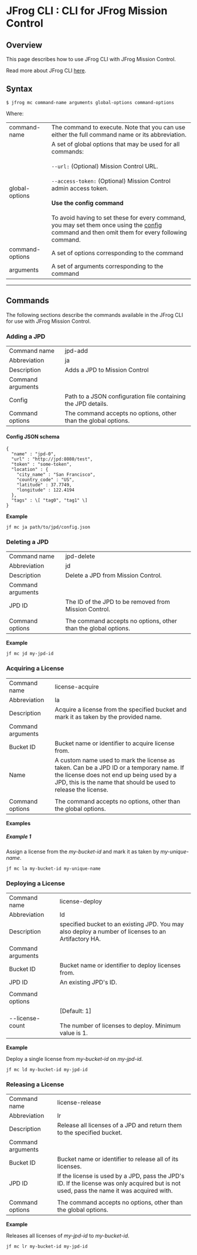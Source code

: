 JFrog CLI : CLI for JFrog Mission Control
=========================================

Overview
--------

This page describes how to use JFrog CLI with JFrog Mission Control.

Read more about JFrog CLI [here](https://jfrog.com/help/r/jfrog-cli).

Syntax
------

	$ jfrog mc command-name arguments global-options command-options

Where:

|                 |                                                                                                                                                                                                                                                                                                                                                                                                                        |
|-----------------|------------------------------------------------------------------------------------------------------------------------------------------------------------------------------------------------------------------------------------------------------------------------------------------------------------------------------------------------------------------------------------------------------------------------|
| command-name    | The command to execute. Note that you can use either the full command name or its abbreviation.                                                                                                                                                                                                                                                                                                                        |
| global-options  | A set of global options that may be used for all commands:<br><br>`--url:` (Optional) Mission Control URL.<br><br>`--access-token:` (Optional) Mission Control admin access token.<br><br>**Use the config command**<br><br>To avoid having to set these for every command, you may set them once using the [config](#CLIforJFrogMissionControl-Configuration) command and then omit them for every following command. |
| command-options | A set of options corresponding to the command                                                                                                                                                                                                                                                                                                                                                                          |
| arguments       | A set of arguments corresponding to the command                                                                                                                                                                                                                                                                                                                                                                        |

  

* * *

Commands
--------

The following sections describe the commands available in the JFrog CLI for use with JFrog Mission Control.

### Adding a JPD 

|                   |                                                                |
|-------------------|----------------------------------------------------------------|
| Command name      | jpd-add                                                        |
| Abbreviation      | ja                                                             |
| Description       | Adds a JPD to Mission Control                                  |
| Command arguments |                                                                |
| Config            | Path to a JSON configuration file containing the JPD details.  |
| Command options   | The command accepts no options, other than the global options. |

#### **Config JSON schema**
```
{
  "name" : "jpd-0",
  "url" : "http://jpd:8080/test",
  "token" : "some-token",
  "location" : {
    "city_name" : "San Francisco",
    "country_code" : "US",
    "latitude" : 37.7749,
    "longitude" : 122.4194
  },
  "tags" : \[ "tag0", "tag1" \]
}
```
  

**Example**

	jf mc ja path/to/jpd/config.json

### Deleting a JPD

|                   |                                                                |
|-------------------|----------------------------------------------------------------|
| Command name      | jpd-delete                                                     |
| Abbreviation      | jd                                                             |
| Description       | Delete a JPD from Mission Control.                             |
| Command arguments |                                                                |
| JPD ID            | The ID of the JPD to be removed from Mission Control.          |
|                   |                                                                |
| Command options   | The command accepts no options, other than the global options. |

**Example**

	jf mc jd my-jpd-id

### Acquiring a License

|                   |                                                                                                                                                                                                        |
|-------------------|--------------------------------------------------------------------------------------------------------------------------------------------------------------------------------------------------------|
| Command name      | license-acquire                                                                                                                                                                                        |
| Abbreviation      | la                                                                                                                                                                                                     |
| Description       | Acquire a license from the specified bucket and mark it as taken by the provided name.                                                                                                                 |
| Command arguments |                                                                                                                                                                                                        |
| Bucket ID         | Bucket name or identifier to acquire license from.                                                                                                                                                     |
| Name              | A custom name used to mark the license as taken. Can be a JPD ID or a temporary name. If the license does not end up being used by a JPD, this is the name that should be used to release the license. |
|                   |                                                                                                                                                                                                        |
| Command options   | The command accepts no options, other than the global options.                                                                                                                                         |

**Examples**

##### Example 1

Assign a license from the _my-bucket-id_ and mark it as taken by _my-unique-name_.

	jf mc la my-bucket-id my-unique-name

### Deploying a License

|                   |                                                                                                     |
|-------------------|-----------------------------------------------------------------------------------------------------|
| Command name      | license-deploy                                                                                      |
| Abbreviation      | ld                                                                                                  |
| Description       | specified bucket to an existing JPD. You may also deploy a number of licenses to an Artifactory HA. |
| Command arguments |                                                                                                     |
| Bucket ID         | Bucket name or identifier to deploy licenses from.                                                  |
| JPD ID            | An existing JPD's ID.                                                                               |
|                   |                                                                                                     |
| Command options   |                                                                                                     |
| --license-count   | \[Default: 1\]<br><br>The number of licenses to deploy. Minimum value is 1.                         |

**Example**

Deploy a single license from _my-bucket-id_ on _my-jpd-id_.

	jf mc ld my-bucket-id my-jpd-id

### Releasing a License

|                   |                                                                                                                                           |
|-------------------|-------------------------------------------------------------------------------------------------------------------------------------------|
| Command name      | license-release                                                                                                                           |
| Abbreviation      | lr                                                                                                                                        |
| Description       | Release all licenses of a JPD and return them to the specified bucket.                                                                    |
| Command arguments |                                                                                                                                           |
| Bucket ID         | Bucket name or identifier to release all of its licenses.                                                                                 |
| JPD ID            | If the license is used by a JPD, pass the JPD's ID. If the license was only acquired but is not used, pass the name it was acquired with. |
|                   |                                                                                                                                           |
| Command options   | The command accepts no options, other than the global options.                                                                            |

**Example**

Releases all licenses of _my-jpd-id_ to _my-bucket-id_.

	jf mc lr my-bucket-id my-jpd-id
